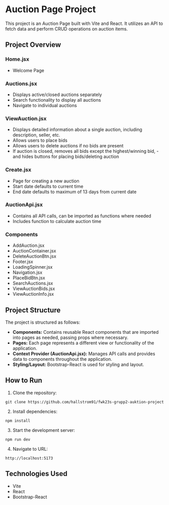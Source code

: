 # Auction Page Project

This project is an Auction Page built with Vite and React. It utilizes an API to fetch data and perform CRUD operations on auction items.

## Project Overview

### Home.jsx

- Welcome Page

### Auctions.jsx

- Displays active/closed auctions separately
- Search functionality to display all auctions
- Navigate to individual auctions

### ViewAuction.jsx

- Displays detailed information about a single auction, including description, seller, etc.
- Allows users to place bids
- Allows users to delete auctions if no bids are present
- If auction is closed, removes all bids except the highest/winning bid, - and hides buttons for placing bids/deleting auction

### Create.jsx

- Page for creating a new auction
- Start date defaults to current time
- End date defaults to maximum of 13 days from current date

### AuctionApi.jsx

- Contains all API calls, can be imported as functions where needed
- Includes function to calculate auction time

### Components

- AddAuction.jsx
- AuctionContainer.jsx
- DeleteAuctionBtn.jsx
- Footer.jsx
- LoadingSpinner.jsx
- Navigation.jsx
- PlaceBidBtn.jsx
- SearchAuctions.jsx
- ViewAuctionBids.jsx
- ViewAuctionInfo.jsx

## Project Structure

The project is structured as follows:

- **Components:** Contains reusable React components that are imported into pages as needed, passing props where necessary.
- **Pages:** Each page represents a different view or functionality of the application.
- **Context Provider (AuctionApi.jsx):** Manages API calls and provides data to components throughout the application.
- **Styling/Layout:** Bootstrap-React is used for styling and layout.

## How to Run

1. Clone the repository:

```clone
git clone https://github.com/hallstrom91/fwk23s-grupp2-auktion-project
```

2. Install dependencies:

```install
npm install
```

3. Start the development server:

```start
npm run dev
```

4. Navigate to URL:

```navigate
http://localhost:5173
```

## Technologies Used

- Vite
- React
- Bootstrap-React
